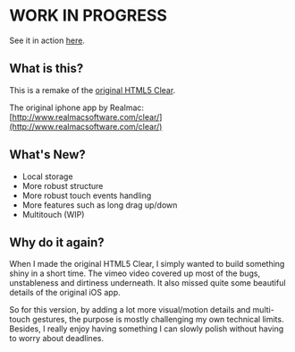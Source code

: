 # WORK IN PROGRESS

See it in action [here](http://clear.evanyou.me).

## What is this?

This is a remake of the [original HTML5 Clear](https://raw.github.com/yyx990803/HTML5-Clear).

The original iphone app by Realmac: [http://www.realmacsoftware.com/clear/](http://www.realmacsoftware.com/clear/)


## What's New?

- Local storage
- More robust structure
- More robust touch events handling
- More features such as long drag up/down
- Multitouch (WIP)

## Why do it again?

When I made the original HTML5 Clear, I simply wanted to build something shiny in a short time. The vimeo video covered up most of the bugs, unstableness and dirtiness underneath. It also missed quite some beautiful details of the original iOS app.

So for this version, by adding a lot more visual/motion details and multi-touch gestures, the purpose is mostly challenging my own technical limits. Besides, I really enjoy having something I can slowly polish without having to worry about deadlines.